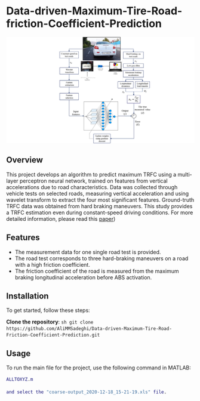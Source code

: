 # Data-driven-Maximum-Tire-Road-friction-Coefficient-Prediction

![Project Image](MaxTRFCprediction.png)

## Overview
This project develops an algorithm to predict maximum TRFC using a multi-layer perceptron neural network, trained on features from vertical accelerations due to road characteristics. Data was collected through vehicle tests on selected roads, measuring vertical acceleration and using wavelet transform to extract the four most significant features. Ground-truth TRFC data was obtained from hard braking maneuvers. This study provides a TRFC estimation even during constant-speed driving conditions. For more detailed information, please read this [paper](https://link.springer.com/article/10.1007/s40430-022-03631-7))

## Features
- The measurement data for one single road test is provided.
- The road test corresponds to three hard-braking maneuvers on a road with a high friction coefficient.
- The friction coefficient of the road is measured from the maximum braking longitudinal acceleration before ABS activation.

## Installation
To get started, follow these steps:

**Clone the repository**:
    ```sh
    git clone https://github.com/AliMMSadeghi/Data-driven-Maximum-Tire-Road-Friction-Coefficient-Prediction.git
    ```
## Usage
To run the main file for the project, use the following command in MATLAB:

```matlab
ALLTOXYZ.m

and select the "coarse-output_2020-12-18_15-21-19.xls" file.
